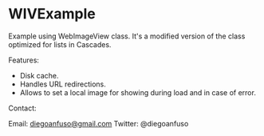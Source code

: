 WIVExample
==========

Example using WebImageView class. It's a modified version of the class optimized for lists in Cascades.

Features:

- Disk cache.
- Handles URL redirections.
- Allows to set a local image for showing during load and in case of error.

Contact: 

Email: diegoanfuso@gmail.com
Twitter: @diegoanfuso
